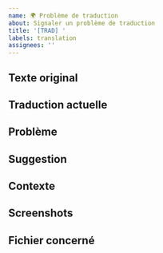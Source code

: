 ```yaml
---
name: 🌍 Problème de traduction
about: Signaler un problème de traduction
title: '[TRAD] '
labels: translation
assignees: ''
---
```


## Texte original
<!-- Le texte en anglais -->

## Traduction actuelle
<!-- La traduction française actuelle -->

## Problème
<!-- Décrivez le problème avec la traduction actuelle -->

## Suggestion
<!-- Votre suggestion de traduction -->

## Contexte
<!-- Dans quel contexte apparaît ce texte ? -->

## Screenshots
<!-- Si applicable, ajoutez des captures d'écran -->

## Fichier concerné
<!-- Le fichier contenant la traduction -->

